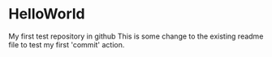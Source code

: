 # HelloWorld
My first test repository in github
This is some change to the existing readme file to test my first 'commit' action.
